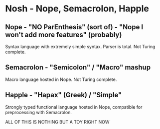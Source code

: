 # Nosh - Nope, Semacrolon, Happle

## Nope - "NO ParEnthesis" (sort of) - "Nope I won't add more features" (probably)

Syntax language with extremely simple syntax. Parser is total. Not Turing
complete.

## Semacrolon - "Semicolon" / "Macro" mashup

Macro language hosted in Nope. Not Turing complete.

## Happle - "Hapax" (Greek) / "Simple"

Strongly typed functional language hosted in Nope, compatible for preprocessing
with Semacrolon.

ALL OF THIS IS NOTHING BUT A TOY RIGHT NOW

